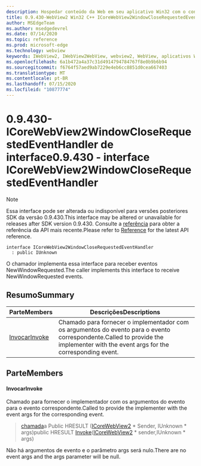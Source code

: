 ```yaml
---
description: Hospedar conteúdo da Web em seu aplicativo Win32 com o controle WebView2 do Microsoft Edge
title: 0.9.430-WebView2 Win32 C++ ICoreWebView2WindowCloseRequestedEventHandler
author: MSEdgeTeam
ms.author: msedgedevrel
ms.date: 07/14/2020
ms.topic: reference
ms.prod: microsoft-edge
ms.technology: webview
keywords: IWebView2, IWebView2WebView, webview2, WebView, aplicativos Win32, Win32, Edge, ICoreWebView2, ICoreWebView2Host, controle do navegador, HTML Edge
ms.openlocfilehash: 6a1b472a4a37c31d4914794784767f8e0b9b6b94
ms.sourcegitcommit: f6764f57aed9ab7229e4eb6cc8851d0cea667403
ms.translationtype: MT
ms.contentlocale: pt-BR
ms.lasthandoff: 07/15/2020
ms.locfileid: "10877774"
---
```

# <span data-ttu-id="d2134-104">0.9.430-ICoreWebView2WindowCloseRequestedEventHandler de interface</span><span class="sxs-lookup"><span data-stu-id="d2134-104">0.9.430 - interface ICoreWebView2WindowCloseRequestedEventHandler</span></span> 

> [!NOTE]
> <span data-ttu-id="d2134-105">Essa interface pode ser alterada ou indisponível para versões posteriores SDK da versão 0.9.430.</span><span class="sxs-lookup"><span data-stu-id="d2134-105">This interface may be altered or unavailable for releases after SDK version 0.9.430.</span></span> <span data-ttu-id="d2134-106">Consulte a [referência](../../../webview2-api-reference.md) para obter a referência da API mais recente.</span><span class="sxs-lookup"><span data-stu-id="d2134-106">Please refer to [Reference](../../../webview2-api-reference.md) for the latest API reference.</span></span>

```
interface ICoreWebView2WindowCloseRequestedEventHandler
  : public IUnknown
```

<span data-ttu-id="d2134-107">O chamador implementa essa interface para receber eventos NewWindowRequested.</span><span class="sxs-lookup"><span data-stu-id="d2134-107">The caller implements this interface to receive NewWindowRequested events.</span></span>

## <span data-ttu-id="d2134-108">Resumo</span><span class="sxs-lookup"><span data-stu-id="d2134-108">Summary</span></span>

 <span data-ttu-id="d2134-109">Parte</span><span class="sxs-lookup"><span data-stu-id="d2134-109">Members</span></span>                        | <span data-ttu-id="d2134-110">Descrições</span><span class="sxs-lookup"><span data-stu-id="d2134-110">Descriptions</span></span>
--------------------------------|---------------------------------------------
[<span data-ttu-id="d2134-111">Invocar</span><span class="sxs-lookup"><span data-stu-id="d2134-111">Invoke</span></span>](#invoke) | <span data-ttu-id="d2134-112">Chamado para fornecer o implementador com os argumentos do evento para o evento correspondente.</span><span class="sxs-lookup"><span data-stu-id="d2134-112">Called to provide the implementer with the event args for the corresponding event.</span></span>

## <span data-ttu-id="d2134-113">Parte</span><span class="sxs-lookup"><span data-stu-id="d2134-113">Members</span></span>

#### <span data-ttu-id="d2134-114">Invocar</span><span class="sxs-lookup"><span data-stu-id="d2134-114">Invoke</span></span> 

<span data-ttu-id="d2134-115">Chamado para fornecer o implementador com os argumentos do evento para o evento correspondente.</span><span class="sxs-lookup"><span data-stu-id="d2134-115">Called to provide the implementer with the event args for the corresponding event.</span></span>

> <span data-ttu-id="d2134-116">[chamada](#invoke)a Public HRESULT ([ICoreWebView2](ICoreWebView2.md) \* Sender, IUnknown \* args)</span><span class="sxs-lookup"><span data-stu-id="d2134-116">public HRESULT [Invoke](#invoke)([ICoreWebView2](ICoreWebView2.md) \* sender,IUnknown \* args)</span></span>

<span data-ttu-id="d2134-117">Não há argumentos de evento e o parâmetro args será nulo.</span><span class="sxs-lookup"><span data-stu-id="d2134-117">There are no event args and the args parameter will be null.</span></span>

